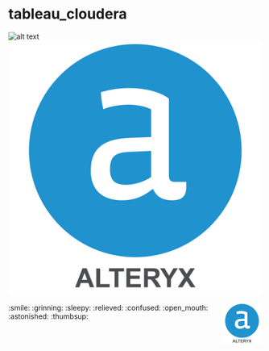 # tableau_cloudera

![alt text](https://www.python.org/static/community_logos/python-logo-inkscape.svg)
![alt text](https://github.com/rainmankim/cloudera_alteryx/blob/master/images/alteryx_logo.png)

<img align="right" src="https://github.com/rainmankim/cloudera_alteryx/blob/master/images/alteryx_logo.png"  height="80" alt="Alteryx">
:smile: :grinning: :sleepy: :relieved: :confused: :open_mouth: :astonished: :thumbsup:
